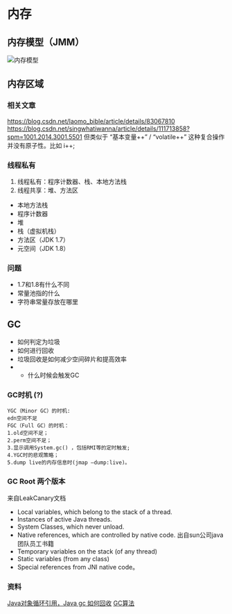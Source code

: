 # 内存
## 内存模型（JMM）
![内存模型](https://imgconvert.csdnimg.cn/aHR0cHM6Ly9pbWcyMDE4LmNuYmxvZ3MuY29tL2Jsb2cvMTQ4OTY2OS8yMDE4MTAvMTQ4OTY2OS0yMDE4MTAwOTE4NTUyNzMxNi0xNzA4NzkwOTc0LnBuZw?x-oss-process=image/format,png)
## 内存区域
### 相关文章
https://blog.csdn.net/laomo_bible/article/details/83067810
https://blog.csdn.net/singwhatiwanna/article/details/111713858?spm=1001.2014.3001.5501
    但类似于 “基本变量++” / “volatile++” 这种复合操作并没有原子性。比如 i++;
### 线程私有
1. 线程私有：程序计数器、栈、本地方法栈
2. 线程共享：堆、方法区
* 本地方法栈
* 程序计数器
* 堆
* 栈（虚拟机栈）
* 方法区（JDK 1.7）
* 元空间（JDK 1.8）
### 问题
* 1.7和1.8有什么不同
* 常量池指的什么
* 字符串常量存放在哪里
## GC
* 如何判定为垃圾
* 如何进行回收
* 垃圾回收是如何减少空间碎片和提高效率
* * 什么时候会触发GC
### GC时机 (?)
    YGC（Minor GC）的时机:
    edn空间不足
    FGC（Full GC）的时机：
    1.old空间不足；
    2.perm空间不足；
    3.显示调用System.gc() ，包括RMI等的定时触发;
    4.YGC时的悲观策略；
    5.dump live的内存信息时(jmap –dump:live)。
### GC Root  两个版本
来自LeakCanary文档
* Local variables, which belong to the stack of a thread.
* Instances of active Java threads.
* System Classes, which never unload.
* Native references, which are controlled by native code.
出自sun公司java团队员工书籍
* Temporary variables on the stack (of any thread)
* Static variables (from any class)
* Special references from JNI native code。
### 资料
[Java对象循环引用，Java gc 如何回收](https://blog.csdn.net/leonardo9029/article/details/50241115)
[GC算法](https://www.cnblogs.com/feng9exe/p/7268524.html)



